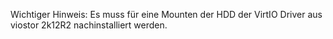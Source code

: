 Wichtiger Hinweis:
Es muss für eine Mounten der HDD der VirtIO Driver aus viostor 2k12R2 nachinstalliert werden.
